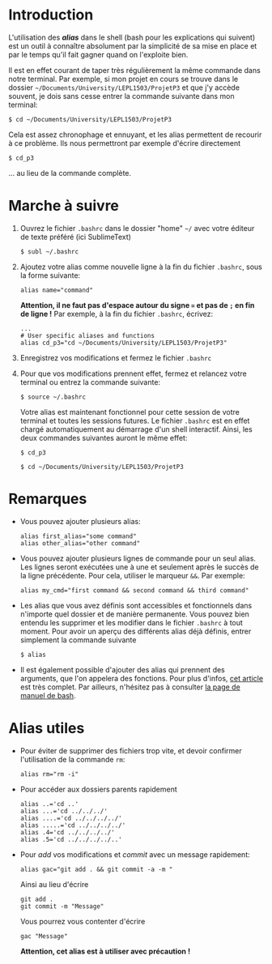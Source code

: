 # Introduction

L'utilisation des _**alias**_ dans le shell (bash pour les explications qui suivent) est un outil à connaître absolument par la simplicité de sa mise en place et par le temps qu'il fait gagner quand on l'exploite bien.

Il est en effet courant de taper très régulièrement la même commande dans notre terminal. Par exemple, si mon projet en cours se trouve dans le dossier `~/Documents/University/LEPL1503/ProjetP3` et que j'y accède souvent, je dois sans cesse entrer la commande suivante dans mon terminal:

```
$ cd ~/Documents/University/LEPL1503/ProjetP3
``` 

Cela est assez chronophage et ennuyant, et les alias permettent de recourir à ce problème. Ils nous permettront par exemple d'écrire directement 

```
$ cd_p3 
```
... au lieu de la commande complète.

# Marche à suivre

1. Ouvrez le fichier `.bashrc` dans le dossier "home" `~/` avec votre éditeur de texte préféré (ici SublimeText)

	```
	$ subl ~/.bashrc
	``` 

2. Ajoutez votre alias comme nouvelle ligne à la fin du fichier `.bashrc`, sous la forme suivante:

	```
	alias name="command"
	```

	**Attention, il ne faut pas d'espace autour du signe `=` et pas de `;` en fin de ligne !**
	Par exemple, à la fin du fichier `.bashrc`, écrivez:

	```
	...
	# User specific aliases and functions
	alias cd_p3="cd ~/Documents/University/LEPL1503/ProjetP3"
	```

3. Enregistrez vos modifications et fermez le fichier `.bashrc`

4. Pour que vos modifications prennent effet, fermez et relancez votre terminal ou entrez la commande suivante:

	```
	$ source ~/.bashrc
	```

	Votre alias est maintenant fonctionnel pour cette session de votre terminal et toutes les sessions futures. Le fichier `.bashrc` est en effet chargé automatiquement au démarrage d'un shell interactif. Ainsi, les deux commandes suivantes auront le même effet:

	```
	$ cd_p3
	```

	```
	$ cd ~/Documents/University/LEPL1503/ProjetP3
	```


# **Remarques** 

- Vous pouvez ajouter plusieurs alias:

	```
	alias first_alias="some command"
	alias other_alias="other command"
	```

- Vous pouvez ajouter plusieurs lignes de commande pour un seul alias. Les lignes seront exécutées une à une et seulement après le succès de la ligne précédente. Pour cela, utiliser le marqueur `&&`. Par exemple:

	```
	alias my_cmd="first command && second command && third command"
	``` 

- Les alias que vous avez définis sont accessibles et fonctionnels dans n'importe quel dossier et de manière permanente. Vous pouvez bien entendu les supprimer et les modifier dans le fichier `.bashrc` à tout moment. Pour avoir un aperçu des différents alias déjà définis, entrer simplement la commande suivante

	```
	$ alias
	```

- Il est également possible d'ajouter des alias qui prennent des arguments, que l'on appelera des fonctions. Pour plus d'infos, [cet article](https://linuxize.com/post/how-to-create-bash-aliases/) est très complet. Par ailleurs, n'hésitez pas à consulter [la page de manuel de bash](http://man7.org/linux/man-pages/man1/bash.1.html#ALIASES).

# Alias utiles

* Pour éviter de supprimer des fichiers trop vite, et devoir confirmer l'utilisation de la commande `rm`:

	```
	alias rm="rm -i"
	```

* Pour accéder aux dossiers parents rapidement

	```
	alias ..='cd ..'
	alias ...='cd ../../../'
	alias ....='cd ../../../../'
	alias .....='cd ../../../../'
	alias .4='cd ../../../../'
	alias .5='cd ../../../../..'
	```

* Pour *add* vos modifications et *commit* avec un message rapidement:

	```
	alias gac="git add . && git commit -a -m "
	```
	Ainsi au lieu d'écrire 
	
	```
	git add .
	git commit -m "Message"
	```
	
	Vous pourrez vous contenter d'écrire
	
	```
	gac "Message"
	```
	**Attention, cet alias est à utiliser avec précaution !**
